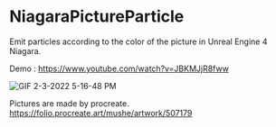 # NiagaraPictureParticle
Emit particles according to the color of the picture in Unreal Engine 4 Niagara.

Demo : https://www.youtube.com/watch?v=JBKMJjR8fww

![GIF 2-3-2022 5-16-48 PM](https://user-images.githubusercontent.com/26865534/152305528-ea8c11cd-a762-4f4e-a2ee-a143049a6d0c.gif)

Pictures are made by procreate.
https://folio.procreate.art/mushe/artwork/507179

